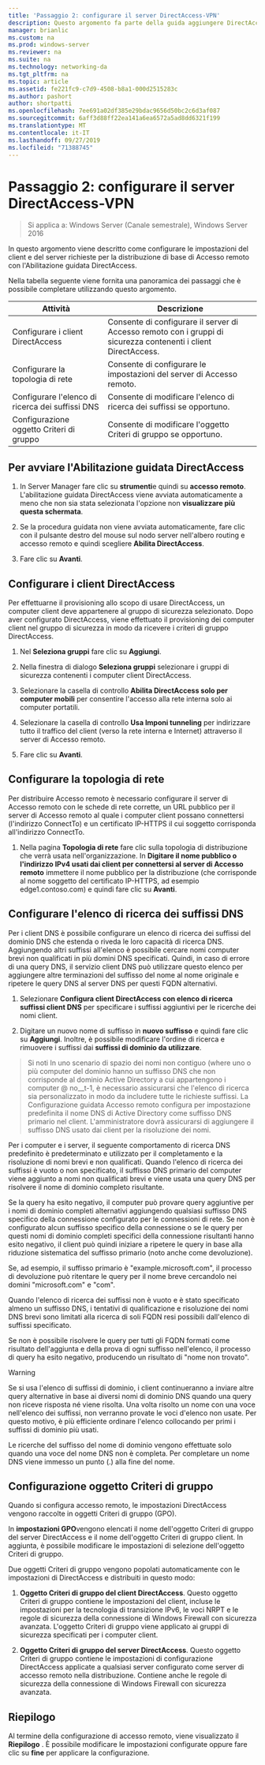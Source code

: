 ```yaml
---
title: 'Passaggio 2: configurare il server DirectAccess-VPN'
description: Questo argomento fa parte della guida aggiungere DirectAccess a una distribuzione di accesso remoto esistente (VPN) per Windows Server 2016
manager: brianlic
ms.custom: na
ms.prod: windows-server
ms.reviewer: na
ms.suite: na
ms.technology: networking-da
ms.tgt_pltfrm: na
ms.topic: article
ms.assetid: fe221fc9-c7d9-4508-b8a1-000d2515283c
ms.author: pashort
author: shortpatti
ms.openlocfilehash: 7ee691a02df385e29bdac9656d50bc2c6d3af087
ms.sourcegitcommit: 6aff3d88ff22ea141a6ea6572a5ad8dd6321f199
ms.translationtype: MT
ms.contentlocale: it-IT
ms.lasthandoff: 09/27/2019
ms.locfileid: "71388745"
---
```

#  <a name="step-2-configure-the-directaccess-vpn-server"></a>Passaggio 2: configurare il server DirectAccess-VPN

>Si applica a: Windows Server (Canale semestrale), Windows Server 2016

In questo argomento viene descritto come configurare le impostazioni del client e del server richieste per la distribuzione di base di Accesso remoto con l'Abilitazione guidata DirectAccess.

Nella tabella seguente viene fornita una panoramica dei passaggi che è possibile completare utilizzando questo argomento.

|Attività       |Descrizione|
|-----------|-----------|
|Configurare i client DirectAccess|Consente di configurare il server di Accesso remoto con i gruppi di sicurezza contenenti i client DirectAccess.|
|Configurare la topologia di rete|Consente di configurare le impostazioni del server di Accesso remoto.|
|Configurare l'elenco di ricerca dei suffissi DNS|Consente di modificare l'elenco di ricerca dei suffissi se opportuno.|
|Configurazione oggetto Criteri di gruppo|Consente di modificare l'oggetto Criteri di gruppo se opportuno.|

## <a name="to-start-the-enable-directacces-wizard"></a>Per avviare l'Abilitazione guidata DirectAccess

1. In Server Manager fare clic su **strumenti**e quindi su **accesso remoto**. L'abilitazione guidata DirectAccess viene avviata automaticamente a meno che non sia stata selezionata l'opzione non **visualizzare più questa schermata**. 

2. Se la procedura guidata non viene avviata automaticamente, fare clic con il pulsante destro del mouse sul nodo server nell'albero routing e accesso remoto e quindi scegliere **Abilita DirectAccess**.

3. Fare clic su **Avanti**.

## <a name="configure-directaccess-clients"></a>Configurare i client DirectAccess

Per effettuarne il provisioning allo scopo di usare DirectAccess, un computer client deve appartenere al gruppo di sicurezza selezionato. Dopo aver configurato DirectAccess, viene effettuato il provisioning dei computer client nel gruppo di sicurezza in modo da ricevere i criteri di gruppo DirectAccess.

1. Nel **Seleziona gruppi** fare clic su **Aggiungi**.

2. Nella finestra di dialogo **Seleziona gruppi** selezionare i gruppi di sicurezza contenenti i computer client DirectAccess.

3. Selezionare la casella di controllo **Abilita DirectAccess solo per computer mobili** per consentire l'accesso alla rete interna solo ai computer portatili.

4. Selezionare la casella di controllo **Usa Imponi tunneling** per indirizzare tutto il traffico del client (verso la rete interna e Internet) attraverso il server di Accesso remoto.

5. Fare clic su **Avanti**.

## <a name="configure-the-network-topology"></a>Configurare la topologia di rete

Per distribuire Accesso remoto è necessario configurare il server di Accesso remoto con le schede di rete corrette, un URL pubblico per il server di Accesso remoto al quale i computer client possano connettersi (l'indirizzo ConnectTo) e un certificato IP-HTTPS il cui soggetto corrisponda all'indirizzo ConnectTo.

1. Nella pagina **Topologia di rete** fare clic sulla topologia di distribuzione che verrà usata nell'organizzazione. In **Digitare il nome pubblico o l'indirizzo IPv4 usati dai client per connettersi al server di Accesso remoto** immettere il nome pubblico per la distribuzione (che corrisponde al nome soggetto del certificato IP-HTTPS, ad esempio edge1.contoso.com) e quindi fare clic su **Avanti**.

## <a name="configure-the-dns-suffix-search-list"></a>Configurare l'elenco di ricerca dei suffissi DNS

Per i client DNS è possibile configurare un elenco di ricerca dei suffissi del dominio DNS che estenda o riveda le loro capacità di ricerca DNS. Aggiungendo altri suffissi all'elenco è possibile cercare nomi computer brevi non qualificati in più domini DNS specificati. Quindi, in caso di errore di una query DNS, il servizio client DNS può utilizzare questo elenco per aggiungere altre terminazioni del suffisso del nome al nome originale e ripetere le query DNS al server DNS per questi FQDN alternativi.

1. Selezionare **Configura client DirectAccess con elenco di ricerca suffissi client DNS** per specificare i suffissi aggiuntivi per le ricerche dei nomi client.

2. Digitare un nuovo nome di suffisso in **nuovo suffisso** e quindi fare clic su **Aggiungi**. Inoltre, è possibile modificare l'ordine di ricerca e rimuovere i suffissi dai **suffissi di dominio da utilizzare**.

>Si noti In uno scenario di spazio dei nomi non contiguo \(where uno o più computer del dominio hanno un suffisso DNS che non corrisponde al dominio Active Directory a cui appartengono i computer @ no__t-1, è necessario assicurarsi che l'elenco di ricerca sia personalizzato in modo da includere tutte le richieste suffissi. La Configurazione guidata Accesso remoto configura per impostazione predefinita il nome DNS di Active Directory come suffisso DNS primario nel client. L'amministratore dovrà assicurarsi di aggiungere il suffisso DNS usato dai client per la risoluzione dei nomi.

Per i computer e i server, il seguente comportamento di ricerca DNS predefinito è predeterminato e utilizzato per il completamento e la risoluzione di nomi brevi e non qualificati. Quando l'elenco di ricerca dei suffissi è vuoto o non specificato, il suffisso DNS primario del computer viene aggiunto a nomi non qualificati brevi e viene usata una query DNS per risolvere il nome di dominio completo risultante. 

Se la query ha esito negativo, il computer può provare query aggiuntive per i nomi di dominio completi alternativi aggiungendo qualsiasi suffisso DNS specifico della connessione configurato per le connessioni di rete. Se non è configurato alcun suffisso specifico della connessione o se le query per questi nomi di dominio completi specifici della connessione risultanti hanno esito negativo, il client può quindi iniziare a ripetere le query in base alla riduzione sistematica del suffisso primario (noto anche come devoluzione).

Se, ad esempio, il suffisso primario è "example.microsoft.com", il processo di devoluzione può ritentare le query per il nome breve cercandolo nei domini "microsoft.com" e "com".

Quando l'elenco di ricerca dei suffissi non è vuoto e è stato specificato almeno un suffisso DNS, i tentativi di qualificazione e risoluzione dei nomi DNS brevi sono limitati alla ricerca di soli FQDN resi possibili dall'elenco di suffissi specificato. 

Se non è possibile risolvere le query per tutti gli FQDN formati come risultato dell'aggiunta e della prova di ogni suffisso nell'elenco, il processo di query ha esito negativo, producendo un risultato di "nome non trovato". 

> [!WARNING]
> Se si usa l'elenco di suffissi di dominio, i client continueranno a inviare altre query alternative in base ai diversi nomi di dominio DNS quando una query non riceve risposta né viene risolta. Una volta risolto un nome con una voce nell'elenco dei suffissi, non verranno provate le voci d'elenco non usate. Per questo motivo, è più efficiente ordinare l'elenco collocando per primi i suffissi di dominio più usati.
> 
> Le ricerche del suffisso del nome di dominio vengono effettuate solo quando una voce del nome DNS non è completa. Per completare un nome DNS viene immesso un punto (.) alla fine del nome.

## <a name="gpo-configuration"></a>Configurazione oggetto Criteri di gruppo

Quando si configura accesso remoto, le impostazioni DirectAccess vengono raccolte in oggetti Criteri di gruppo (GPO). 

In **impostazioni GPO**vengono elencati il nome dell'oggetto Criteri di gruppo del server DirectAccess e il nome dell'oggetto Criteri di gruppo client. In aggiunta, è possibile modificare le impostazioni di selezione dell'oggetto Criteri di gruppo.

Due oggetti Criteri di gruppo vengono popolati automaticamente con le impostazioni di DirectAccess e distribuiti in questo modo:

1. **Oggetto Criteri di gruppo del client DirectAccess**. Questo oggetto Criteri di gruppo contiene le impostazioni del client, incluse le impostazioni per la tecnologia di transizione IPv6, le voci NRPT e le regole di sicurezza della connessione di Windows Firewall con sicurezza avanzata. L'oggetto Criteri di gruppo viene applicato ai gruppi di sicurezza specificati per i computer client.

2. **Oggetto Criteri di gruppo del server DirectAccess**. Questo oggetto Criteri di gruppo contiene le impostazioni di configurazione DirectAccess applicate a qualsiasi server configurato come server di accesso remoto nella distribuzione. Contiene anche le regole di sicurezza della connessione di Windows Firewall con sicurezza avanzata.

## <a name="summary"></a>Riepilogo

Al termine della configurazione di accesso remoto, viene visualizzato il **Riepilogo** . È possibile modificare le impostazioni configurate oppure fare clic su **fine** per applicare la configurazione.

